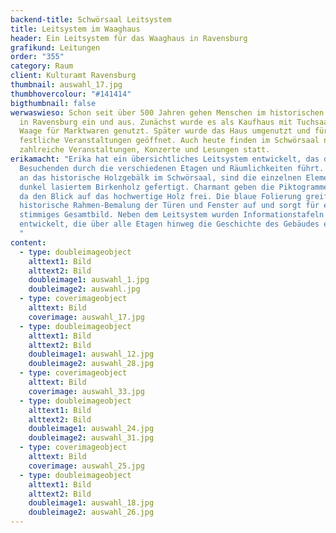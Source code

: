 ```yaml
---
backend-title: Schwörsaal Leitsystem
title: Leitsystem im Waaghaus
header: Ein Leitsystem für das Waaghaus in Ravensburg
grafikund: Leitungen
order: "355"
category: Raum
client: Kulturamt Ravensburg
thumbnail: auswahl_17.jpg
thumbhovercolour: "#141414"
bigthumbnail: false
werwaswieso: Schon seit über 500 Jahren gehen Menschen im historischen Waaghaus
  in Ravensburg ein und aus. Zunächst wurde es als Kaufhaus mit Tuchsaal und
  Waage für Marktwaren genutzt. Später wurde das Haus umgenutzt und für
  festliche Veranstaltungen geöffnet. Auch heute finden im Schwörsaal noch
  zahlreiche Veranstaltungen, Konzerte und Lesungen statt.
erikamacht: "Erika hat ein übersichtliches Leitsystem entwickelt, das die
  Besuchenden durch die verschiedenen Etagen und Räumlichkeiten führt. Angelehnt
  an das historische Holzgebälk im Schwörsaal, sind die einzelnen Elemente aus
  dunkel lasiertem Birkenholz gefertigt. Charmant geben die Piktogramme hier und
  da den Blick auf das hochwertige Holz frei. Die blaue Folierung greift die
  historische Rahmen-Bemalung der Türen und Fenster auf und sorgt für ein
  stimmiges Gesamtbild. Neben dem Leitsystem wurden Informationstafeln
  entwickelt, die über alle Etagen hinweg die Geschichte des Gebäudes erzählen.
  "
content:
  - type: doubleimageobject
    alttext1: Bild
    alttext2: Bild
    doubleimage1: auswahl_1.jpg
    doubleimage2: auswahl.jpg
  - type: coverimageobject
    alttext: Bild
    coverimage: auswahl_17.jpg
  - type: doubleimageobject
    alttext1: Bild
    alttext2: Bild
    doubleimage1: auswahl_12.jpg
    doubleimage2: auswahl_28.jpg
  - type: coverimageobject
    alttext: Bild
    coverimage: auswahl_33.jpg
  - type: doubleimageobject
    alttext1: Bild
    alttext2: Bild
    doubleimage1: auswahl_24.jpg
    doubleimage2: auswahl_31.jpg
  - type: coverimageobject
    alttext: Bild
    coverimage: auswahl_25.jpg
  - type: doubleimageobject
    alttext1: Bild
    alttext2: Bild
    doubleimage1: auswahl_18.jpg
    doubleimage2: auswahl_26.jpg
---
```

